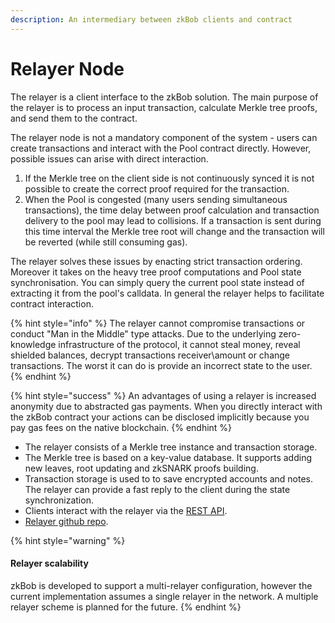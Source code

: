 ```yaml
---
description: An intermediary between zkBob clients and contract
---
```


# Relayer Node

The relayer is a client interface to the zkBob solution. The main purpose of the relayer is to process an input transaction, calculate Merkle tree proofs, and send them to the contract.

The relayer node is not a mandatory component of the system - users can create transactions and interact with the Pool contract directly. However, possible issues can arise with direct interaction.&#x20;

1. If the Merkle tree on the client side is not continuously synced it is not possible to create the correct proof required for the transaction.&#x20;
2. When the Pool is congested (many users sending simultaneous transactions), the time delay between proof calculation and transaction delivery to the pool may lead to collisions. If a transaction is sent during this time interval the Merkle tree root will change and the transaction will be reverted (while still consuming gas).

The relayer solves these issues by enacting strict transaction ordering. Moreover it takes on the heavy tree proof computations and Pool state synchronisation. You can simply query the current pool state instead of extracting it from the pool's calldata. In general the relayer helps to facilitate contract interaction.

{% hint style="info" %}
The relayer cannot compromise transactions or conduct "Man in the Middle" type attacks.  Due to the underlying zero-knowledge infrastructure of the protocol, it cannot steal money, reveal shielded balances, decrypt transactions receiver\amount or change transactions. The worst it can do is provide an incorrect state to the user.
{% endhint %}

{% hint style="success" %}
An advantages of using a relayer is increased anonymity due to abstracted gas payments. When you directly interact with the zkBob contract your actions can be disclosed implicitly because you pay gas fees on the native blockchain.
{% endhint %}

* The relayer consists of a Merkle tree instance and transaction storage.
* The Merkle tree is based on a key-value database. It supports adding new leaves, root updating and zkSNARK proofs building.
* Transaction storage is used to to save encrypted accounts and notes. The relayer can provide a fast reply to the client during the state synchronization.
* Clients interact with the relayer via the [REST API](rest-api.md).
* [Relayer github repo](https://github.com/zkBob/zeropool-relayer).

{% hint style="warning" %}
#### Relayer scalability

zkBob is developed to support a multi-relayer configuration, however the current implementation assumes a single relayer in the network. A multiple relayer scheme is planned for the future.
{% endhint %}
